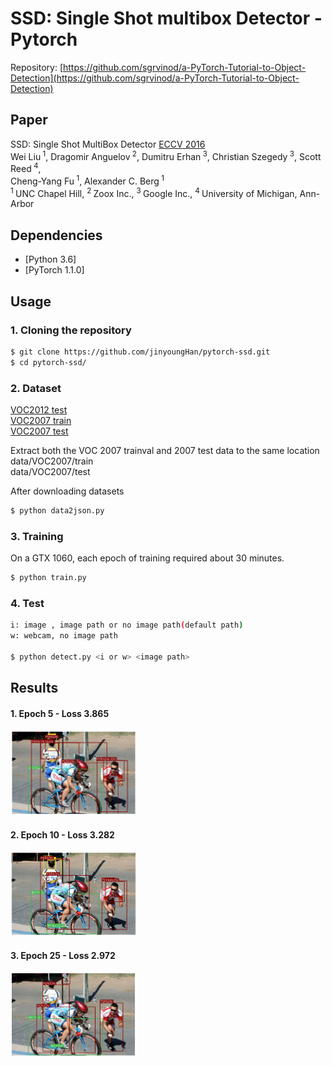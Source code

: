 # SSD: Single Shot multibox Detector - Pytorch
Repository: [https://github.com/sgrvinod/a-PyTorch-Tutorial-to-Object-Detection](https://github.com/sgrvinod/a-PyTorch-Tutorial-to-Object-Detection)
## Paper
SSD: Single Shot MultiBox Detector [ECCV 2016](https://arxiv.org/abs/1512.02325)<br/>
Wei Liu<sup> 1</sup>, Dragomir Anguelov<sup> 2</sup>, Dumitru Erhan<sup> 3</sup>, Christian Szegedy<sup> 3</sup>, Scott Reed<sup> 4</sup>,<br/>Cheng-Yang Fu<sup> 1</sup>, Alexander C. Berg<sup> 1</sup> <br/>
<sup>1 </sup>UNC Chapel Hill, <sup>2 </sup>Zoox Inc., <sup>3 </sup>Google Inc., <sup> 4 </sup>University of Michigan, Ann-Arbor

## Dependencies
* [Python 3.6]
* [PyTorch 1.1.0]

## Usage

### 1. Cloning the repository

```bash
$ git clone https://github.com/jinyoungHan/pytorch-ssd.git
$ cd pytorch-ssd/
```

### 2. Dataset

[VOC2012 test](http://host.robots.ox.ac.uk/pascal/VOC/voc2012/VOCtrainval_11-May-2012.tar) <br/>
[VOC2007 train](http://host.robots.ox.ac.uk/pascal/VOC/voc2007/VOCtrainval_06-Nov-2007.tar) <br/>
[VOC2007 test](http://host.robots.ox.ac.uk/pascal/VOC/voc2007/VOCtest_06-Nov-2007.tar) <br/>

Extract both the VOC 2007 trainval and 2007 test data to the same location <br/>
data/VOC2007/train <br/>
data/VOC2007/test <br/>

After downloading datasets
```bash
$ python data2json.py
```

### 3. Training
On a GTX 1060, each epoch of training required about 30 minutes.

```bash
$ python train.py
```

### 4. Test

```bash
i: image , image path or no image path(default path)
w: webcam, no image path

$ python detect.py <i or w> <image path>
```

## Results

#### 1. Epoch 5 - Loss 3.865
<p><img width="40%" src="img/5_3.865.PNG" /></p>

#### 2. Epoch 10 - Loss 3.282
<p><img width="40%" src="img/10_3.282.PNG" /></p>

#### 3. Epoch 25 - Loss 2.972
<p><img width="40%" src="img/25_2.972.PNG" /></p>
